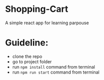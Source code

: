 # Shopping-Cart

A simple react app for learning parpouse

# Guideline:
- clone the repo
- go to project folder
- run `npm install` command from terminal
- run `npm run start` command from terminal 